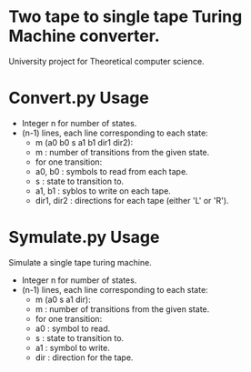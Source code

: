 # Two tape to single tape Turing Machine converter.
University project for Theoretical computer science.

# Convert.py Usage
- Integer n for number of states.
- (n-1) lines, each line corresponding to each state:
  - m (a0 b0 s a1 b1 dir1 dir2):
   - m : number of transitions from the given state.
   - for one transition:
    - a0, b0 : symbols to read from each tape.
    - s : state to transition to.
    - a1, b1 : syblos to write on each tape.
    - dir1, dir2 : directions for each tape (either 'L' or 'R').

# Symulate.py Usage
Simulate a single tape turing machine.
- Integer n for number of states.
- (n-1) lines, each line corresponding to each state:
  - m (a0 s a1 dir):
   - m : number of transitions from the given state.
   - for one transition:
    - a0 : symbol to read.
    - s : state to transition to.
    - a1 : symbol to write.
    - dir : direction for the tape.

